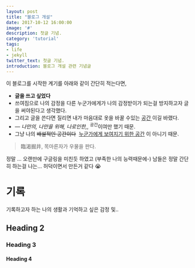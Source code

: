 ```yaml
---
layout: post
title: "블로그 개설"
date: 2017-10-12 16:00:00
image: '#'
description: 첫글 기념.
category: 'tutorial'
tags:
- life
- jekyll
twitter_text: 첫글 기념.
introduction: 블로그 개설 관련 기념글
---
```


이 블로그를 시작한 계기를 아래와 같이 간단히 적는다면,

- **글을 쓰고 싶었다**
- 쓰여짐으로 나의 감정을 다른 누군가에게가 나의 감정받이가 되는걸 방지하고자 글을 써야된다고 생각했다.
- 그리고 글을 쓴다면 질리면 내가 마음대로 옷을 바꿀 수있는 <abbr title="HyperText Markup Langage">공간 </abbr> 이길 바랬다.
- <cite>&mdash; 나만의, 나만을 위해, 나로인한,</cite>, <sup>공간</sup>이여만 했기 때문.
- 그냥 나의 <del>배설적인 공간이다</del>  <ins>누군가에게 보여지기 위한 공간</ins> 이 아니기 때문.


> 臨渴掘井, 목마른자가 우물을 판다.

정말 ... 오랜만에 구글링을 미친듯 하였고 (부족한 나의 능력때문에-)
남들은 정말 간단히 하는걸 나는... 허덕이면서 만든거 같다 😭


# 기록 

기록하고자 하는 나의 생활과 기억하고 싶은 감정 및..


## Heading 2

### Heading 3

#### Heading 4

